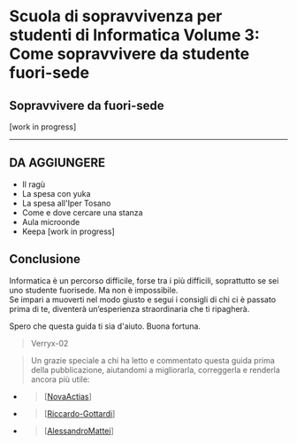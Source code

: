 
# Scuola di sopravvivenza per studenti di Informatica Volume 3: Come sopravvivere da studente fuori-sede

## Sopravvivere da fuori-sede
[work in progress]

---
## DA AGGIUNGERE
- Il ragù
- La spesa con yuka
- La spesa all'Iper Tosano
- Come e dove cercare una stanza
- Aula microonde
- Keepa
[work in progress]
## Conclusione

Informatica è un percorso difficile, forse tra i più difficili, soprattutto se sei uno studente fuorisede. Ma non è impossibile.  
Se impari a muoverti nel modo giusto e segui i consigli di chi ci è passato prima di te, diventerà un’esperienza straordinaria che ti ripagherà. 

Spero che questa guida ti sia d'aiuto.
Buona fortuna.

> Verryx-02

> Un grazie speciale a chi ha letto e commentato questa guida prima della pubblicazione, aiutandomi a migliorarla, correggerla e renderla ancora più utile:

- > [[NovaActias](https://github.com/NovaActias)]
- > [[Riccardo-Gottardi](https://github.com/Riccardo-Gottardi)]
- > [[AlessandroMattei](https://github.com/AlessandroMattei)]